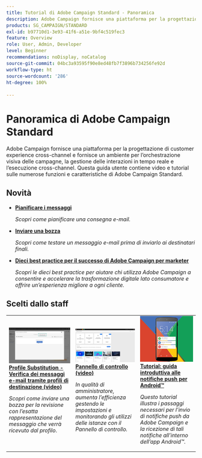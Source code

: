 ```yaml
---
title: Tutorial di Adobe Campaign Standard - Panoramica
description: Adobe Campaign fornisce una piattaforma per la progettazione di customer experience cross-channel e fornisce un ambiente per l’orchestrazione visiva delle campagne, la gestione delle interazioni in tempo reale e l’esecuzione cross-channel. Questa guida utente contiene video e tutorial sulle numerose funzioni e caratteristiche di Adobe Campaign Standard.
products: SG_CAMPAIGN/STANDARD
exl-id: b97710d1-3e93-41f6-a51e-9bf4c519fec3
feature: Overview
role: User, Admin, Developer
level: Beginner
recommendations: noDisplay, noCatalog
source-git-commit: 04bc3a93595f90e8ed48fb7f3896b734256fe92d
workflow-type: ht
source-wordcount: '286'
ht-degree: 100%

---
```


# Panoramica di Adobe Campaign Standard

Adobe Campaign fornisce una piattaforma per la progettazione di customer experience cross-channel e fornisce un ambiente per l’orchestrazione visiva delle campagne, la gestione delle interazioni in tempo reale e l’esecuzione cross-channel. Questa guida utente contiene video e tutorial sulle numerose funzioni e caratteristiche di Adobe Campaign Standard.

<div id="whats-new-section">

## Novità

* **[Pianificare i messaggi](/help/communication-channels/email/schedule-messages.md)**

   *Scopri come pianificare una consegna e-mail.*

* **[Inviare una bozza](/help/communication-channels/email/send-a-proof.md)**

   *Scopri come testare un messaggio e-mail prima di inviarlo ai destinatari finali.*

* **[Dieci best practice per il successo di Adobe Campaign per marketer](/help/strategy/10-best-practices-for-marketers.md)**

   *Scopri le dieci best practice per aiutare chi utilizza Adobe Campaign a consentire e accelerare la trasformazione digitale lato consumatore e offrire un’esperienza migliore a ogni cliente.*

</div>

<div id="recs-overview-body-1"></div>
<div id="recs-overview-body-2"></div>
<div id="recs-overview-body-3"></div>
<div id="recs-overview-body-4"></div>
<div id="recs-overview-body-5"></div>
<div id="recs-overview-body-6"></div>

<div id="staff-picks-section">

## Scelti dallo staff

<table>
<tr>
  <td>
    <a href="./communication-channels/email/profile-substitution.md"> 
      <img alt="Profile Substitution - Verifica dei messaggi e-mail tramite profili di destinazione (video)" src="./assets/substitution_tab.png"/>
    </a>
    <div>
      <a href="./communication-channels/email/profile-substitution.md">
    <strong>Profile Substitution - Verifica dei messaggi e-mail tramite profili di destinazione (video)</strong>
    </a>
    </div>
    <p>
    <em>Scopri come inviare una bozza per la revisione con l’esatta rappresentazione del messaggio che verrà ricevuto dal profilo</em>.
    <p>
  </td>
   <td>
    <a href="https://experienceleague.adobe.com/docs/control-panel-learn/tutorials/control-panel-overview.html?lang=it">
      <img alt="Pannello di controllo (video)" src="./assets/control-panel.png" />
    </a>
    <div>
    <a href="https://experienceleague.adobe.com/docs/control-panel-learn/tutorials/control-panel-overview.html?lang=it">
    <strong>Pannello di controllo (video)</strong>
    </a>
    </div>
    <p>
    <em> In qualità di amministratore, aumenta l’efficienza gestendo le impostazioni e monitorando gli utilizzi delle istanze con il Pannello di controllo.</em>
    <p>
  </td>
  <td>
    <a href="https://experienceleague.adobe.com/docs/campaign-standard-learn/getting-started-with-push-notifications-android/introduction.html?lang=it">
      <img alt="Tutorial: guida introduttiva alle notifiche push per Android" src="./assets/push-for-android.png" />
    </a>
    <div>
      <a href="https://experienceleague.adobe.com/docs/campaign-standard-learn/getting-started-with-push-notifications-android/introduction.html?lang=it">
    <strong>Tutorial: guida introduttiva alle notifiche push per Android™</strong>
    </a>
    </div>
    <p>
    <em>Questo tutorial illustra i passaggi necessari per l’invio di notifiche push da Adobe Campaign e la ricezione di tali notifiche all’interno dell’app Android™</em>.
    <p>
  </td>
</tr>
</table>

</div>
